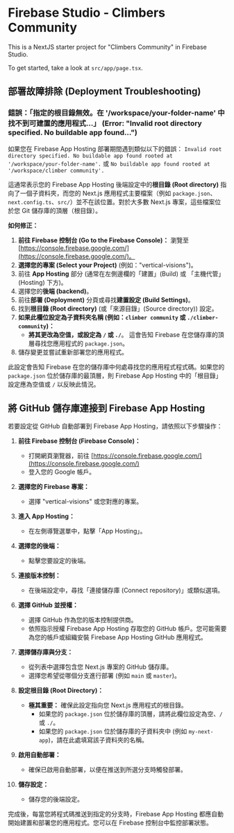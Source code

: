 
# Firebase Studio - Climbers Community

This is a NextJS starter project for "Climbers Community" in Firebase Studio.

To get started, take a look at `src/app/page.tsx`.

## 部署故障排除 (Deployment Troubleshooting)

### 錯誤：「指定的根目錄無效。在 '/workspace/your-folder-name' 中找不到可建置的應用程式...」 (Error: "Invalid root directory specified. No buildable app found...")

如果您在 Firebase App Hosting 部署期間遇到類似以下的錯誤：
`Invalid root directory specified. No buildable app found rooted at '/workspace/your-folder-name'.`
或
`No buildable app found rooted at '/workspace/climber community'.`

這通常表示您的 Firebase App Hosting 後端設定中的**根目錄 (Root directory)** 指向了一個子資料夾，而您的 Next.js 應用程式主要檔案（例如 `package.json`、`next.config.ts`、`src/`）並不在該位置。對於大多數 Next.js 專案，這些檔案位於您 Git 儲存庫的頂層（根目錄）。

**如何修正：**

1.  **前往 Firebase 控制台 (Go to the Firebase Console)：** 瀏覽至 [https://console.firebase.google.com/](https://console.firebase.google.com/)。
2.  **選擇您的專案 (Select your Project)** (例如："vertical-visions")。
3.  前往 **App Hosting** 部分 (通常在左側邊欄的「建置」(Build) 或 「主機代管」(Hosting) 下方)。
4.  選擇您的**後端 (backend)**。
5.  前往**部署 (Deployment)** 分頁或尋找**建置設定 (Build Settings)**。
6.  找到**根目錄 (Root directory)** (或「來源目錄」(Source directory)) 設定。
7.  **如果此欄位設定為子資料夾名稱 (例如：`climber community` 或 `./climber-community`)：**
    *   **將其更改為空值，或設定為 `/` 或 `./`**。
    這會告知 Firebase 在您儲存庫的頂層尋找您應用程式的 `package.json`。
8.  儲存變更並嘗試重新部署您的應用程式。

此設定會告知 Firebase 在您的儲存庫中何處尋找您的應用程式程式碼。如果您的 `package.json` 位於儲存庫的最頂層，則 Firebase App Hosting 中的「根目錄」設定應為空值或 `/` 以反映此情況。

## 將 GitHub 儲存庫連接到 Firebase App Hosting

若要設定從 GitHub 自動部署到 Firebase App Hosting，請依照以下步驟操作：

1.  **前往 Firebase 控制台 (Firebase Console)：**
    *   打開網頁瀏覽器，前往 [https://console.firebase.google.com/](https://console.firebase.google.com/)
    *   登入您的 Google 帳戶。

2.  **選擇您的 Firebase 專案：**
    *   選擇 "vertical-visions" 或您對應的專案。

3.  **進入 App Hosting：**
    *   在左側導覽選單中，點擊「App Hosting」。

4.  **選擇您的後端：**
    *   點擊您要設定的後端。

5.  **連接版本控制：**
    *   在後端設定中，尋找「連接儲存庫 (Connect repository)」或類似選項。

6.  **選擇 GitHub 並授權：**
    *   選擇 GitHub 作為您的版本控制提供商。
    *   依照指示授權 Firebase App Hosting 存取您的 GitHub 帳戶。您可能需要為您的帳戶或組織安裝 Firebase App Hosting GitHub 應用程式。

7.  **選擇儲存庫與分支：**
    *   從列表中選擇包含您 Next.js 專案的 GitHub 儲存庫。
    *   選擇您希望從哪個分支進行部署 (例如 `main` 或 `master`)。

8.  **設定根目錄 (Root Directory)：**
    *   **極其重要：** 確保此設定指向您 Next.js 應用程式的根目錄。
        *   如果您的 `package.json` 位於儲存庫的頂層，請將此欄位設定為空、`/` 或 `./`。
        *   如果您的 `package.json` 位於儲存庫的子資料夾中 (例如 `my-next-app`)，請在此處填寫該子資料夾的名稱。

9.  **啟用自動部署：**
    *   確保已啟用自動部署，以便在推送到所選分支時觸發部署。

10. **儲存設定：**
    *   儲存您的後端設定。

完成後，每當您將程式碼推送到指定的分支時，Firebase App Hosting 都應自動開始建置和部署您的應用程式。您可以在 Firebase 控制台中監控部署狀態。

